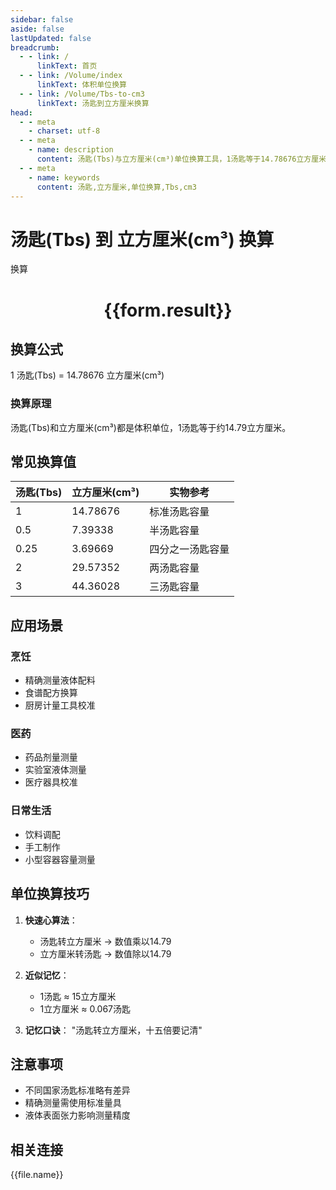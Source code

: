```yaml
---
sidebar: false
aside: false
lastUpdated: false
breadcrumb:
  - - link: /
      linkText: 首页
  - - link: /Volume/index
      linkText: 体积单位换算
  - - link: /Volume/Tbs-to-cm3
      linkText: 汤匙到立方厘米换算
head:
  - - meta
    - charset: utf-8
  - - meta
    - name: description
      content: 汤匙(Tbs)与立方厘米(cm³)单位换算工具，1汤匙等于14.78676立方厘米。
  - - meta
    - name: keywords
      content: 汤匙,立方厘米,单位换算,Tbs,cm3
---
```


# 汤匙(Tbs) 到 立方厘米(cm³) 换算

<script setup>
import { onMounted, reactive, inject ,ref  } from '极值vue'
import { NButton,NForm ,NFormItem,NInput,NInputNumber,NSelect,NCard,useMessage ,NGrid ,NGi } from 'naive-ui'
import { defineClientComponent } from 'vitepress'
import { Volume } from '../../files';

const convert = inject('convert')
const formRef = ref(null);
const rules = {
  number:{
    required: true,
    type: 'number',
    trigger: "blur"
  }
}
const form = reactive({
  number:null,
  result:'',
  title:'汤匙(Tbs)到立方厘米(cm³)换算'
})

const convertHandler = (e) => {
  e.preventDefault();
  formRef.value?.validate((errors)=>{
    if (!errors) {
      form.result = `${form.number} Tbs = ${convert(form.number).from('Tbs').to('cm3')} cm³`
    }
  })
}
</script>

<n-form size="large" :model="form" ref='formRef' :rules="rules">
  <n-form-item label="数值" path="number">
    <n-input-number size="large" style="width:100%" :min="0" v-model:value="form.number" placeholder="请输入汤匙数值" />
  </n-form-item>
  <n-form-item>
    <n-button type="primary" style="width:100%" @click="convertHandler">换算</n-button>
  </n-form-item>
</n-form>
<n-card embedded :bordered="false" hoverable>
  <div style="text-align:center">
    <h1>{{form.result}}</h1>
  </div>
</n-card>

## 换算公式
1 汤匙(Tbs) = 14.78676 立方厘米(cm³)

### 换算原理
汤匙(Tbs)和立方厘米(cm³)都是体积单位，1汤匙等于约14.79立方厘米。

## 常见换算值
| 汤匙(Tbs) | 立方厘米(cm³) | 实物参考                 |
|-----------|-------------|--------------------------|
| 1         | 14.78676    | 标准汤匙容量              |
| 0.5       | 7.39338     | 半汤匙容量                |
| 0.25      | 3.69669     | 四分之一汤匙容量          |
| 2         | 29.57352    | 两汤匙容量                |
| 3         | 44.36028    | 三汤匙容量                |

## 应用场景
### 烹饪
- 精确测量液体配料
- 食谱配方换算
- 厨房计量工具校准

### 医药
- 药品剂量测量
- 实验室液体测量
- 医疗器具校准

### 日常生活
- 饮料调配
- 手工制作
- 小型容器容量测量

## 单位换算技巧
1. **快速心算法**：
   - 汤匙转立方厘米 → 数值乘以14.79
   - 立方厘米转汤匙 → 数值除以14.79

2. **近似记忆**：
   - 1汤匙 ≈ 15立方厘米
   - 1立方厘米 ≈ 0.067汤匙

3. **记忆口诀**：
   "汤匙转立方厘米，十五倍要记清"

## 注意事项
- 不同国家汤匙标准略有差异
- 精确测量需使用标准量具
- 液体表面张力影响测量精度

## 相关连接
<n-grid x-gap="12" :cols="4">
  <n-gi v-for="(file, index极值) in Volume" :key="index">
    <n-button
      text
      tag="a"
      :href="file.path"
      type="primary"
    >
      {{file.name}}
    </n-button>
  </n-gi>
</n-grid>